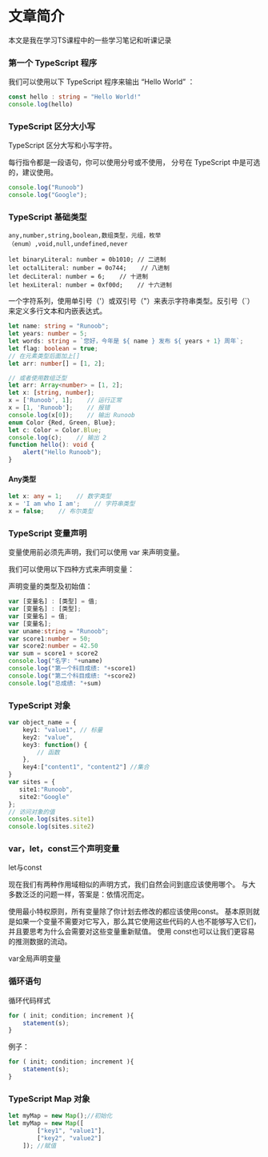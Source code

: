 # 文章简介

本文是我在学习TS课程中的一些学习笔记和听课记录

###  第一个 TypeScript 程序

我们可以使用以下 TypeScript 程序来输出 “Hello World” ：

```typescript
const hello : string = "Hello World!"
console.log(hello)
```

### TypeScript 区分大小写

TypeScript 区分大写和小写字符。

每行指令都是一段语句，你可以使用分号或不使用， 分号在 TypeScript 中是可选的，建议使用。

```typescript
console.log("Runoob")
console.log("Google");
```

### TypeScript 基础类型

```
any,number,string,boolean,数组类型，元组，枚举（enum）,void,null,undefined,never
```

```
let binaryLiteral: number = 0b1010; // 二进制
let octalLiteral: number = 0o744;    // 八进制
let decLiteral: number = 6;    // 十进制
let hexLiteral: number = 0xf00d;    // 十六进制
```

一个字符系列，使用单引号（'）或双引号（"）来表示字符串类型。反引号（`）来定义多行文本和内嵌表达式。

```typescript
let name: string = "Runoob";
let years: number = 5;
let words: string = `您好，今年是 ${ name } 发布 ${ years + 1} 周年`;
let flag: boolean = true;
// 在元素类型后面加上[]
let arr: number[] = [1, 2];

// 或者使用数组泛型
let arr: Array<number> = [1, 2];
let x: [string, number];
x = ['Runoob', 1];    // 运行正常
x = [1, 'Runoob'];    // 报错
console.log(x[0]);    // 输出 Runoob
enum Color {Red, Green, Blue};
let c: Color = Color.Blue;
console.log(c);    // 输出 2
function hello(): void {
    alert("Hello Runoob");
}
```

#### Any类型

```typescript
let x: any = 1;    // 数字类型
x = 'I am who I am';    // 字符串类型
x = false;    // 布尔类型
```

### TypeScript 变量声明

变量使用前必须先声明，我们可以使用 var 来声明变量。

我们可以使用以下四种方式来声明变量：

声明变量的类型及初始值：

```typescript
var [变量名] : [类型] = 值;
var [变量名] : [类型];
var [变量名] = 值;
var [变量名];
var uname:string = "Runoob"; 
var score1:number = 50;
var score2:number = 42.50
var sum = score1 + score2 
console.log("名字: "+uname) 
console.log("第一个科目成绩: "+score1) 
console.log("第二个科目成绩: "+score2) 
console.log("总成绩: "+sum)
```

### TypeScript 对象

```typescript
var object_name = { 
    key1: "value1", // 标量
    key2: "value",  
    key3: function() {
        // 函数
    }, 
    key4:["content1", "content2"] //集合
}
var sites = { 
   site1:"Runoob", 
   site2:"Google" 
}; 
// 访问对象的值
console.log(sites.site1) 
console.log(sites.site2)
```

### var，let，const三个声明变量

let与const

现在我们有两种作用域相似的声明方式，我们自然会问到底应该使用哪个。 与大多数泛泛的问题一样，答案是：依情况而定。

使用最小特权原则，所有变量除了你计划去修改的都应该使用const。 基本原则就是如果一个变量不需要对它写入，那么其它使用这些代码的人也不能够写入它们，并且要思考为什么会需要对这些变量重新赋值。 使用 const也可以让我们更容易的推测数据的流动。

var全局声明变量

### 循环语句

循环代码样式

```typescript
for ( init; condition; increment ){
    statement(s);
}
```

例子：

```typescript
for ( init; condition; increment ){
    statement(s);
}
```

### TypeScript Map 对象

```typescript
let myMap = new Map();//初始化
let myMap = new Map([
        ["key1", "value1"],
        ["key2", "value2"]
    ]); //赋值
```

